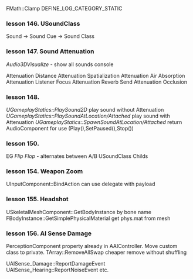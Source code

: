 
FMath::Clamp
DEFINE_LOG_CATEGORY_STATIC

### lesson 146. USoundClass 
Sound -> Sound Cue -> Sound Class 

### lesson 147. Sound Attenuation
*Audio3DVisualize* - show all sounds console

Attenuation Distance
Attenuation Spatialization
Attenuation Air Absorption
Attenuation Listener Focus
Attenuation Reverb Send
Attenuation Occlusion

### lesson 148. 
*UGameplayStatics::PlaySound2D* play sound without Attenuation
*UGameplayStatics::PlaySoundAtLocation/Attached* play sound with Attenuation
*UGameplayStatics::SpawnSoundAtLocation/Attached* return AudioComponent for use (Play(),SetPaused(),Stop())

### lesson 150.
EG *Flip Flop* - alternates between A/B
USoundClass Childs

### lesson 154. Weapon Zoom
UInputComponent::BindAction can use delegate with payload

### lesson 155. Headshot
USkeletalMeshComponent::GetBodyInstance by bone name
FBodyInstance::GetSimplePhysicalMaterial get phys.mat from mesh

### lesson 156. AI Sense Damage
PerceptionComponent property already in AAIController. Move custom class to private.
TArray::RemoveAllSwap cheaper remove without shuffling

UAISense_Damage::ReportDamageEvent
UAISense_Hearing::ReportNoiseEvent etc.